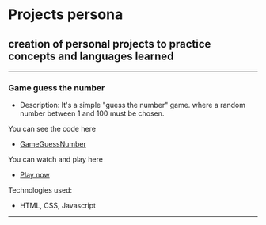 # Projects persona

## creation of personal projects to practice concepts and languages learned

---

### Game guess the number

- Description: It's a simple "guess the number" game. where a random number between 1 and 100 must be chosen.

 You can see the code here

- [GameGuessNumber](/GameGuessNumber/)

You can watch and play here

- [Play now](https://klich1984.github.io/My_personal_Projects_practice/GamesGuessNumber/index.html)

Technologies used:
- HTML, CSS, Javascript

---